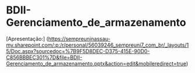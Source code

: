 # BDII-Gerenciamento_de_armazenamento

[Apresentação:] (https://sempreuninassau-my.sharepoint.com/:p:/r/personal/56039246_sempreuni7_com_br/_layouts/15/Doc.aspx?sourcedoc=%7B9F5D8DEC-D375-415E-90D0-C856BBBEC301%7D&file=BDII-Gerenciamento_de_armazenamento.pptx&action=edit&mobileredirect=true)
